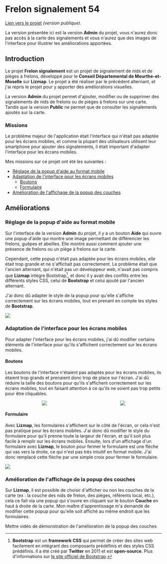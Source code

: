 <script setup>
import CustomContainer from '/components/CustomContainer.vue'
</script>

# Frelon signalement 54

<custom-container type="info">
<p>
<a target="_blank" href="https://webcarto.infogeo54.fr/index.php/view/map?repository=public&project=Frelon_signalement_public">Lien vers le projet</a> <i>(version publique)</i>.
</p>
<p>
La version présentée ici est la version <strong>Admin</strong> du projet, vous n'aurez donc pas accès à la carte des signalements et vous n'aurez que des images de l'interface pour illustrer les améliorations apportées.
</p>
</custom-container>

## Introduction

Le projet **Frelon signalement** est un projet de signalement de nids et de pièges à frelons, développé pour le **Conseil Départemental de Meurthe-et-Moselle** sur **Lizmap**.
Le projet a été réaliser par le précédent alternant, et j'ai repris le projet pour y apporter des améliorations visuelles.

La version **Admin** du projet permet d'ajouter, modifier ou de supprimer des signalements de nids de frelons ou de pièges à frelons sur une carte.
Tandis que la version **Public** ne permet que de consulter les signalements ajoutés sur la carte.

### Missions

Le problème majeur de l'application était l'interface qui n'était pas adaptée pour les écrans mobiles, 
et comme la plupart des utilisateurs utilisent leur smartphone pour ajouter des signalements, 
il était important d'adapter l'interface pour les écrans mobiles.

Mes missions sur ce projet ont été les suivantes :
- [Réglage de la popup d'aide au format mobile](#reglage-de-la-popup-d-aide-au-format-mobile)
- [Adaptation de l'interface pour les écrans mobiles](#adaptation-de-l-interface-pour-les-ecrans-mobiles)
    - [Boutons](#boutons)
    - [Formulaire](#formulaire)
- [Amélioration de l'affichage de la popup des couches](#amelioration-de-l-affichage-de-la-popup-des-couches)

## Améliorations

### Réglage de la popup d'aide au format mobile

Sur l'interface de la version **Admin** du projet, il y a un bouton **Aide** qui ouvre une popup d'aide qui montre une image permettant de différencier les frelons, guêpes et abeilles.
Elle montre aussi comment ajouter une présence de frelons ou un piège à frelons sur la carte.

Cependant, cette popup n'était pas adaptée pour les écrans mobiles, elle était trop grande et ne s'affichait pas correctement.
Le problème était que l'ancien alternant, qui n'était pas un développeur web, n'avait pas compris que **Lizmap** intègre Bootstrap[^1], 
et donc il y avait des conflits entre les différents styles CSS, celui de **Bootstrap** et celui ajouté par l'ancien alternant.

J'ai donc dû adapter le style de la popup pour qu'elle s'affiche correctement sur les écrans mobiles, tout en prenant en compte les styles de **Bootstrap**.

<img style="margin: 0 auto" src="/img/frelon_capture_popup.PNG?url">

### Adaptation de l'interface pour les écrans mobiles

Pour adapter l'interface pour les écrans mobiles, j'ai dû modifier certains éléments de l'interface pour qu'ils s'affichent correctement sur les écrans mobiles.

#### Boutons

Les boutons de l'interface n'étaient pas adaptés pour les écrans mobiles, ils étaient trop grands et prenaient donc trop de place sur l'écran.
J'ai dû réduire la taille des boutons pour qu'ils s'affichent correctement sur les écrans mobiles, tout en faisant attention à ce qu'ils ne soient pas trop petits pour être cliquables.

<div style="display: flex; align-items: center; justify-content: space-around; flex-wrap: wrap">
  <img src="/img/frelon_capture_boutons_2.PNG?url">
  <img src="/img/frelon_capture_boutons.PNG?url">
</div>

#### Formulaire

Avec **Lizmap**, les formulaires s'affichent sur le côté de l'écran, or cela n'est pas pratique pour les écrans mobiles.
J'ai donc dû modifier le style du formulaire pour qu'il prenne toute la largeur de l'écran, et qu'il soit plus facile à remplir sur les écrans mobiles.
Ensuite, lors d'un affichage d'un formulaire avec **Lizmap**, le bouton pour fermer le formulaire est une flèche qui vas vers la droite, ce qui n'est pas très intuitif en format mobile.
J'ai donc remplacé cette flèche par une simple croix pour fermer le formulaire.

<img style="margin: 0 auto" src="/img/frelon_capture_form.PNG?url">

### Amélioration de l'affichage de la popup des couches

Sur **Lizmap**, il est possible de choisir d'afficher ou non les couches de la carte (ex : la couche des nids de frelon, des pièges, référents local, etc.), 
cela ce fait via une popup qui s'ouvre en cliquant sur le bouton **Couche** en haut à droite de la carte.
Mon maître d'apprentissage m'a demandé de modifier cette popup pour qu'elle soit affiché au même endroit que les formulaires.

<custom-container type="todo">
<p>
Mettre vidéo de démonstration de l'amélioration de la popup des couches
</p>
</custom-container>

[^1]: **Bootstrap** est un **framework CSS** qui permet de créer des sites web facilement en intégrant des composants prédéfinis et des styles CSS prédéfinis.
Il a été créé par **Twitter** en 2011 et est **open-source**. Plus d'informations sur [le site officiel de Bootstrap](https://getbootstrap.com/).